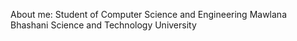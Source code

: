About me:
Student of Computer Science and Engineering
Mawlana Bhashani Science and Technology University
